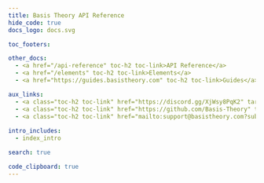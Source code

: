 ```yaml
---
title: Basis Theory API Reference
hide_code: true
docs_logo: docs.svg

toc_footers:

other_docs:
  - <a href="/api-reference" toc-h2 toc-link>API Reference</a>
  - <a href="/elements" toc-h2 toc-link>Elements</a>
  - <a href="https://guides.basistheory.com" toc-h2 toc-link>Guides</a>

aux_links:
  - <a class="toc-h2 toc-link" href="https://discord.gg/XjWsy8PqK2" target="_blank">Join Discord</a>
  - <a class="toc-h2 toc-link" href="https://github.com/Basis-Theory" target="_blank">Github</a>
  - <a class="toc-h2 toc-link" href="mailto:support@basistheory.com?subject=Help!">Email Support</a>
  
intro_includes:
  - index_intro

search: true

code_clipboard: true
---
```

